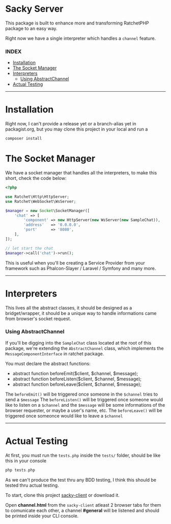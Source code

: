 # Sacky Server

This package is built to enhance more and transforming RatchetPHP package to an easy way.

Right now we have a single interpreter which handles a ``channel`` feature.

### INDEX
- [Installation](#installation)
- [The Socket Manager](#the-socket-manager)
- [Interpreters](#interpreters)
   - [Using AbstractChannel](#using-abstract_channel)
- [Actual Testing](#actual-testing)

---

<a name="installation"></a>
# Installation

Right now, I can't provide a release yet or a branch-alias yet in packagist.org, but you may clone this project in your local and run a

```shell
composer install
```

<a name="the-socket-manager"></a>
# The Socket Manager

We have a socket manager that handles all the interpreters, to make this short, check the code below:

```php
<?php

use Ratchet\Http\HttpServer;
use Ratchet\WebSocket\WsServer;

$manager = new Socket\SocketManager([
    'chat' => [
        'component' => new HttpServer(new WsServer(new SampleChat)),
        'address'   => '0.0.0.0',
        'port'      => '8080',
    ],
]);

// let start the chat
$manager->call('chat')->run();
```

This is useful when you'll be creating a Service Provider from your framework such as Phalcon-Slayer / Laravel / Symfony and many more.

---

<a name="interpreters"></a>
# Interpreters

This lives all the abstract classes, it should be designed as a bridget/wrapper, it should be a unique way to handle informations came from browser's socket request.

<a name="using-abstract_channel"></a>
### Using AbstractChannel

If you'll be digging into the ``SampleChat`` class located at the root of this package, we're extending the ``AbstractChannel`` class, which implements the ``MessageComponentInterface`` in ratchet package.

You must declare the abstract functions:
- abstract function beforeEmit($client, $channel, $message);
- abstract function beforeListen($client, $channel, $message);
- abstract function beforeLeave($client, $channel, $message);

The ``beforeEmit()`` will be triggered once someone in the ``$channel`` tries to send a ``$message``
The ``beforeListen()`` will be triggered once someone would like to listen on a ``$channel`` and the ``$message`` will be some informations of the browser requester, or maybe a user's name, etc.
The ``beforeLeave()`` will be triggered once someonce would like to leave a ``$channel``

---

<a name="actual-testing"></a>
# Actual Testing

At first, you must run the ``tests.php`` inside the ``tests/`` folder, should be like this in your console

```php
php tests.php
```

As we can't produce the test thru any BDD testing, I think this should be tested thru actual testing.

To start, clone this project [sacky-client](https://github.com/php-pure/sacky-client) or download it.

Open **channel.html** from the ``sacky-client`` atleast 2 browser tabs for them to comunicate each other, a channel **#general** will be listened and should be printed inside your CLI console.
